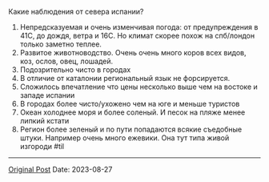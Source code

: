 Какие наблюдения от севера испании?
1. Непредсказуемая  и очень изменчивая погода: от предупреждения в 41С, до дождя, ветра и 16С. Но климат скорее похож на спб/лондон только заметно теплее.
2. Развитое животноводство. Очень очень много коров всех видов, коз, ослов, овец, лошадей.
3. Подозрительно чисто в городах
4. В отличие от каталонии региональный язык не форсируется.
5. Сложилось впечатление что цены несколько выше чем на востоке и западе испании
6. В городах более чисто/ухожено чем на юге и меньше туристов
7. Океан холоднее моря и более соленый. И песок на пляже менее липкий кстати
8. Регион более зеленый и по пути попадаются всякие съедобные штуки. Например очень много ежевики. Она тут типа живой изгороди
#til

---
[Original Post](https://t.me/lev2tarragona/1505)
Date: 2023-08-27
